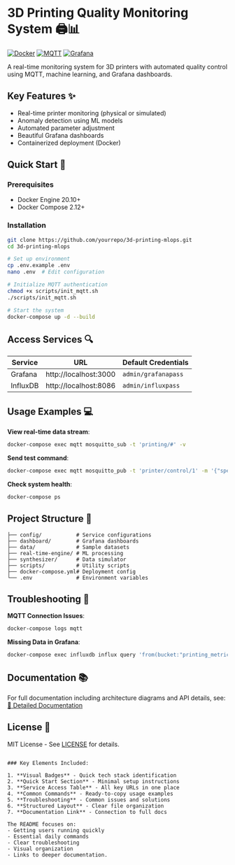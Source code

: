 # 3D Printing Quality Monitoring System 🖨️📊

[![Docker](https://img.shields.io/badge/Docker-2CA5E0?style=flat&logo=docker&logoColor=white)](https://www.docker.com/)
[![MQTT](https://img.shields.io/badge/MQTT-3C5280?style=flat&logo=eclipse-mosquitto&logoColor=white)](https://mqtt.org/)
[![Grafana](https://img.shields.io/badge/Grafana-F46800?style=flat&logo=grafana&logoColor=white)](https://grafana.com/)

A real-time monitoring system for 3D printers with automated quality control using MQTT, machine learning, and Grafana dashboards.

## Key Features ✨

- Real-time printer monitoring (physical or simulated)
- Anomaly detection using ML models
- Automated parameter adjustment
- Beautiful Grafana dashboards
- Containerized deployment (Docker)

## Quick Start 🚀

### Prerequisites
- Docker Engine 20.10+
- Docker Compose 2.12+

### Installation
```bash
git clone https://github.com/yourrepo/3d-printing-mlops.git
cd 3d-printing-mlops

# Set up environment
cp .env.example .env
nano .env  # Edit configuration

# Initialize MQTT authentication
chmod +x scripts/init_mqtt.sh
./scripts/init_mqtt.sh

# Start the system
docker-compose up -d --build
```

## Access Services 🔍

| Service    | URL                  | Default Credentials  |
|------------|----------------------|----------------------|
| Grafana    | http://localhost:3000 | `admin/grafanapass` |
| InfluxDB   | http://localhost:8086 | `admin/influxpass`  |

## Usage Examples 💻

**View real-time data stream**:
```bash
docker-compose exec mqtt mosquitto_sub -t 'printing/#' -v
```

**Send test command**:
```bash
docker-compose exec mqtt mosquitto_pub -t 'printer/control/1' -m '{"speed":50}'
```

**Check system health**:
```bash
docker-compose ps
```

## Project Structure 📂
```
├── config/           # Service configurations
├── dashboard/        # Grafana dashboards
├── data/             # Sample datasets
├── real-time-engine/ # ML processing
├── synthesizer/      # Data simulator
├── scripts/          # Utility scripts
├── docker-compose.yml# Deployment config
└── .env              # Environment variables
```

## Troubleshooting 🐛

**MQTT Connection Issues**:
```bash
docker-compose logs mqtt
```

**Missing Data in Grafana**:
```bash
docker-compose exec influxdb influx query 'from(bucket:"printing_metrics") |> range(start:-1h)'
```

## Documentation 📚

For full documentation including architecture diagrams and API details, see:  
[📘 Detailed Documentation](docs/ARCHITECTURE.md)

## License 📜

MIT License - See [LICENSE](LICENSE) for details.
```

### Key Elements Included:

1. **Visual Badges** - Quick tech stack identification
2. **Quick Start Section** - Minimal setup instructions
3. **Service Access Table** - All key URLs in one place
4. **Common Commands** - Ready-to-copy usage examples
5. **Troubleshooting** - Common issues and solutions
6. **Structured Layout** - Clear file organization
7. **Documentation Link** - Connection to full docs

The README focuses on:
- Getting users running quickly
- Essential daily commands
- Clear troubleshooting
- Visual organization
- Links to deeper documentation.
